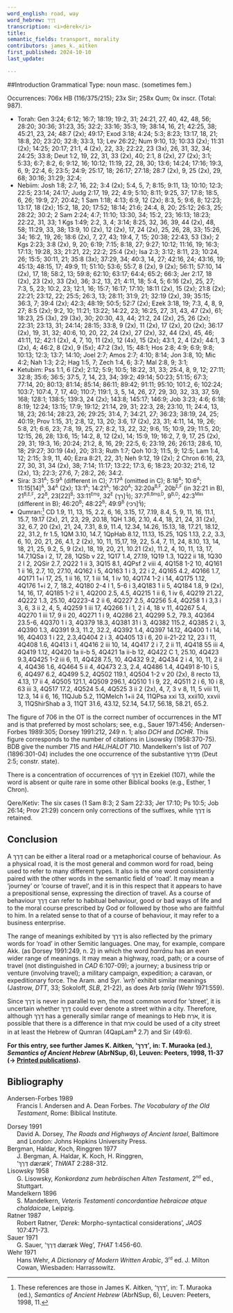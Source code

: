 ```yaml
---
word_english: road, way   
word_hebrew: דֶּרֶךְ   
transcription: <i>dèrek</i>   
title: 
semantic_fields: transport, morality   
contributors: james_k._aitken  
first_published: 2024-10-10     
last_update: 

---
```



##Introduction
Grammatical Type: noun masc. (sometimes fem.)

Occurrences: 706x HB (116/375/215); 23x Sir; 258x Qum; 0x inscr. (Total: 987).

* Torah: Gen 3:24; 6:12; 16:7; 18:19; 19:2, 31; 24:21, 27, 40, 42, 48, 56; 28:20; 30:36; 31:23, 35; 32:2; 33:16; 35:3, 19; 38:14,
16, 21; 42:25, 38; 45:21, 23, 24; 48:7 (2x); 49:17; Exod 3:18; 4:24; 5:3; 8:23; 13:17, 18, 21; 18:8, 20; 23:20; 32:8; 33:3, 13; Lev 26:22; Num 9:10, 13; 10:33 (2x); 11:31 (2x); 14:25; 20:17; 21:1, 4 (2x), 22, 33; 22:22, 23 (3x), 26, 31, 32, 34; 24:25; 33:8; Deut 1:2, 19, 22, 31, 33 (2x), 40; 2:1, 8 (2x), 27 (2x); 3:1; 5:33; 6:7; 8:2, 6; 9:12, 16; 10:12; 11:19, 22, 28, 30; 13:6; 14:24; 17:16; 19:3, 6, 9; 22:4, 6; 23:5; 24:9; 25:17, 18; 26:17; 27:18; 28:7 (2x), 9, 25 (2x), 29, 68; 30:16; 31:29; 32:4;
* Nebiim: Josh 1:8; 2:7, 16, 22; 3:4 (2x); 5:4, 5, 7; 8:15; 9:11, 13; 10:10; 12:3; 22:5; 23:14; 24:17; Judg 2:17, 19, 22; 4:9; 5:10; 8:11; 9:25, 37; 17:8; 18:5, 6, 26; 19:9, 27; 20:42; 1 Sam 1:18; 4:13; 6:9, 12 (2x); 8:3, 5; 9:6, 8; 12:23; 13:17, 18 (2x); 15:2, 18, 20; 17:52; 18:14; 21:6; 24:4, 8, 20; 25:12; 26:3, 25; 28:22; 30:2; 2 Sam 2:24; 4:7; 11:10; 13:30, 34; 15:2, 23; 16:13; 18:23; 22:22, 31, 33; 1 Kgs 1:49; 2:2, 3, 4; 3:14; 8:25, 32, 36, 39, 44 (2x), 48, 58; 11:29, 33, 38; 13:9, 10 (2x), 12 (2x), 17, 24 (2x), 25, 26, 28, 33; 15:26, 34; 16:2, 19, 26; 18:6 (2x), 7, 27, 43; 19:4, 7, 15; 20:38; 22:43, 53 (3x); 2 Kgs 2:23; 3:8 (2x), 9, 20; 6:19; 7:15; 8:18, 27; 9:27; 10:12; 11:16, 19; 16:3; 17:13; 19:28, 33; 21:21, 22; 22:2; 25:4 (2x); 
Isa 2:3; 3:12; 8:11, 23; 10:24, 26; 15:5; 30:11, 21; 35:8 (3x); 37:29, 34; 40:3, 14, 27; 42:16, 24; 43:16, 19; 45:13; 48:15, 17; 49:9, 11; 51:10; 53:6; 55:7, 8 (2x), 9 (2x); 56:11; 57:10, 14 (2x), 17, 18; 58:2, 13; 59:8; 62:10; 63:17; 64:4; 65:2; 66:3; 
Jer 2:17, 18 (2x), 23 (2x), 33 (2x), 36; 3:2, 13, 21; 4:11, 18; 5:4, 5; 6:16 (2x), 25, 27; 7:3, 5, 23; 10:2, 23; 12:1, 16; 15:7; 16:17; 17:10; 18:11 (2x), 15 (2x); 21:8 (2x); 22:21; 23:12, 22; 25:5; 26:3, 13; 28:11; 31:9, 21; 32:19 (2x), 39; 35:15; 36:3, 7; 39:4 (2x); 42:3; 48:19; 50:5; 52:7 (2x);
Ezek 3:18, 19; 7:3, 4, 8, 9, 27; 8:5 (2x); 9:2, 10; 11:21; 13:22; 14:22, 23; 16:25, 27, 31, 43, 47 (2x), 61; 18:23, 25 (3x), 29 (3x), 30; 20:30, 43, 44; 21:2, 24 (2x), 25, 26 (2x); 22:31; 23:13, 31; 24:14; 28:15; 33:8, 9 (2x), 11 (2x), 17 (2x), 20 (2x); 36:17 (2x), 19, 31, 32; 40:6, 10, 20, 22, 24 (2x), 27 (2x), 32, 44 (2x), 45, 46; 41:11, 12; 42:1 (2x), 4, 7, 10, 11 (2x), 12 (4x), 15 (2x); 43:1, 2, 4 (2x); 44:1, 3 (2x), 4; 46:2, 8 (2x), 9 (5x); 47:2 (3x), 15; 48:1; 
Hos 2:8; 4:9; 6:9; 9:8; 10:13; 12:3; 13:7; 14:10; Joel 2:7; Amos 2:7; 4:10; 8:14; Jon 3:8, 10; Mic 4:2; Nah 1:3; 2:2; Hag 1:5, 7; Zech 1:4, 6; 3:7; Mal 2:8, 9; 3:1;  
* Ketubim: Pss 1:1, 6 (2x); 2:12; 5:9; 10:5; 18:22, 31, 33; 25:4, 8, 9, 12; 27:11; 32:8; 35:6; 36:5; 37:5, 7, 14, 23, 34; 39:2; 49:14; 50:23; 51:15; 67:3; 77:14, 20; 80:13; 81:14; 85:14; 86:11; 89:42; 91:11; 95:10; 101:2, 6; 102:24; 103:7; 107:4, 7, 17, 40; 110:7; 119:1, 3, 5, 14, 26, 27, 29, 30, 32, 33, 37, 59, 168; 128:1; 138:5; 139:3, 24 (2x); 143:8; 145:17; 146:9; 
Job 3:23; 4:6; 6:18; 8:19; 12:24; 13:15; 17:9; 19:12; 21:14, 29, 31; 22:3, 28; 23:10, 11; 24:4, 13, 18, 23; 26:14; 28:23, 26; 29:25; 31:4, 7; 34:21, 27; 36:23; 38:19, 24, 25; 40:19;
Prov 1:15, 31; 2:8, 12, 13, 20; 3:6, 17 (2x), 23, 31; 4:11, 14, 19, 26; 5:8, 21; 6:6, 23; 7:8, 19, 25, 27; 8:2, 13, 22, 32; 9:6, 15; 10:9, 29; 11:5, 20; 12:15, 26, 28; 13:6, 15; 14:2, 8, 12 (2x), 14; 15:9, 19; 16:2, 7, 9, 17, 25 (2x), 29, 31; 19:3, 16; 20:24; 21:2, 8, 16, 29; 22:5, 6; 23:19, 26; 26:13; 28:6, 10, 18; 29:27; 30:19 (4x), 20; 31:3;
Ruth 1:7; Qoh 10:3; 11:5, 9; 12:5; Lam 1:4, 12; 2:15; 3:9, 11, 40; Ezra 8:21, 22, 31; Neh 9:12, 19 (2x); 2 Chron 6:16, 23, 27, 30, 31, 34 (2x), 38; 7:14; 11:17; 13:22; 17:3, 6; 18:23; 20:32; 21:6, 12 (2x), 13; 22:3; 27:6, 7; 28:2, 26; 34:2. 
* Sira: 3:31<sup><small>A</small></sup>; 5:9<sup><small>A</small></sup> (different in C); 7:17<sup><small>A</small></sup> (omitted in C); 8:16<sup><small>A</small></sup>; 10:6<sup><small>A</small></sup>; 
11:15[14]<sup><small>A</small></sup>, 
34<sup><small>A</small></sup> (2x); 
13:1<sup><small>A</small></sup>; 
14:21<sup><small>A</small></sup>; 
16:20<sup><small>A</small></sup>; 
32:20a<sup><small>B,F</small></sup>, 
20b<sup><small>E,F</small></sup> (in 32:21 in B),
21<sup><small>B,E,F</small></sup>, 
22<sup><small>B</small></sup>,
23[22]<sup><small>B</small></sup>; 
33:11<sup><small>Emg</small></sup>, 
32<sup><small>E</small></sup> 
(<span dir="rtl">ד֯[רך</span>);
37:7<sup><small>B,Bmg,D</small></sup>, 
9<sup><small>B,D</small></sup>; 
42:3<sup><small>Mas</small></sup> (different in B);
46:20<sup><small>B</small></sup>; 
48:22<sup><small>B</small></sup>;
49:9<sup><small>B</small></sup> 
(<span dir="rtl">ד֯[רכי</span>);
* Qumran:[^1] CD 1.9, 11, 13, 15, 2.2, 6, 16, 3.15, 17, 7.19, 8.4, 5, 9, 11, 16, 11.1, 15.7, 19.17 (2x), 21, 23, 29, 20.18, 1QH 1.36, 2.10, 4.4, 18, 21, 24, 31 (2x), 32, 6.7, 20 (2x), 21, 24, 7.31, 8.9, 11.4, 12.34, 14.26, 15.13, 18, 17.21, 18.12, 22, 31.2, fr 1.5, 1QM 3.10, 14.7, 1QpHab 8.12, 11.13, 15.25, 1QS 1.13, 2.2, 3.3, 6, 10, 20, 21, 26, 4.1, 2 (2x), 10, 11, 15,17, 19, 22, 5.4, 7, 11, 24, 8.10, 13, 14, 18, 21, 25, 9.2, 5, 9 (2x), 18, 19, 20, 21, 10.21 (2x), 11.2, 4, 10, 11, 13, 17, 14.7,1QSa i 2, 17, 28, 1QSb v 22, 1Q17 1.4, 27.19, 1Q19 1.3, 1Q22 ii 18, 1Q30 2 I 2, 2QSir 2.7, 2Q22 1 ii 3, 3Q15 8.1, 4QPsf 2 viii 4, 4Q158 1-2 10, 4Q161 1 ii 16, 2.7, 10, 27.10, 4Q162 i 5, 4Q163 1 i 3, 22 i 2, 4Q165 4.2, 4Q166 1.7, 4Q171 1+i 17, 25, 1 ii 16, 17, 1 iii 14, 1 iv 10, 4Q174 1-2 i 14, 4Q175 1.12, 4Q176 1+i 2, 7, 18.2, 4Q180 2-4 I 1, 5-6 i 3,4Q183 1 ii 5, 4Q184 1.8, 9 (2x), 14, 16, 17, 4Q185 1-2 ii 1, 4Q200 2.5, 4.5, 4Q215 1 ii 6, 1 iv 6, 4Q219 21.22, 4Q222 1.3, 25.10, 4Q223-4 2 ii 6, 4Q227 2.5, 4Q256 5.4, 4Q258 1 i 3,3 i 3, 6, 3 ii 2, 4, 5, 4Q259 1 iii 17, 4Q266 1 i 1, 2 i 4, 18 v 11, 4Q267 5.4, 4Q270 1 iii 17, 9 ii 20, 4Q271 1 i 9, 4Q286 2.1, 4Q299 5.2, 79.3, 4Q364 23.5-6, 4Q370 1 i 3, 4Q379 18.3, 4Q381 31 i 3, 4Q382 115.2, 4Q385 2 i, 3, 4Q390 1.3, 4Q391 9.3, 11.2, 32.2, 4Q392 1.4, 4Q397 14.12, 4Q400 1 i 14, 16, 4Q403 1 i 22, 2.3,4Q404 2 i 3, 4Q405 13 i 6, 20 ii-21-22 12, 23 i 11, 4Q408 1.6, 4Q413 i 1, 4Q416 2 iii 10, 14, 4Q417 2 i 7, 2 ii 11, 4Q418 55 iii 4, 4Q419 1.12, 4Q420 1a ii-b 5, 4Q421 1a ii-b 12, 4Q422 C 1, 25.10, 4Q423 9.3,4Q425 1-2 iii 6, 11, 4Q428 7.5, 10, 4Q432 9.2, 4Q434 2 i 4, 10, 11, 2 ii 4, 4Q436 1.6, 4Q464 5 ii 4, 4Q473 2.3, 2.4, 4Q486 1.4, 4Q491 8-10 i 5, 6, 4Q497 6.2, 4Q499 5.2, 4Q502 119.1, 4Q504 1-2 v 20 (2x), 8 recto 13, 4.13, 17 ii 4, 4Q505 121.1, 4Q509 296.1, 4Q510 1 i 9, 22, 4Q511 2 i 6, 10 i 8, 63 iii 3, 4Q517 17.2, 4Q524 5.4, 4Q525 3 ii 2 (2x), 4, 7, 3 v 8, 11, 5 viii 11, 12.3, 14 ii 6, 16, 11QJub 5.2, 11QMelch 1+ii 24, 11QPsa xxi 13, xxii10, xxvii 3, 11QShirShab a 3, 11QT 31.6, 43.12, 52.14, 54.17, 56.18, 58.21, 65.2. 

[^1]: These references are those in James K. Aitken, ‘<span dir="rtl">דֶּרֶךְ</span>’, in: T. Muraoka (ed.), <i>Semantics of Ancient Hebrew</i> (AbrNSup, 6), Leuven: Peeters, 1998, 11. 

The figure of 706 in the OT is the correct number of occurrences in the MT and is that preferred by most scholars; see, e.g., Sauer 1971:456; Andersen-Forbes 1989:305; Dorsey 1991:212, 249 n. 1; also <i>DCH</i> and <i>DCHR</i>. This figure corresponds to the number of citations in Lisowsky (1958:370-75). BDB give the number 715 and <i>HAL</i>/<i>HALOT</i> 710. Mandelkern's list of 707 (1896:301-04) includes the one occurrence of the substantive <span dir="rtl">מִדְרַךְ</span>
(Deut 2:5; constr. state).

There is a concentration of occurrences of <span dir="rtl">דֶּרֶךְ</span> in Ezekiel (107), while the word is absent or quite rare in some other Biblical books (e.g., Esther, 1 Chron).

Qere/Ketiv: The six cases 
(1 Sam 8:3; 2 Sam 22:33; Jer 17:10; Ps 10:5; Job 26:14; Prov 21:29)
concern only corrections of the suffixes, while
<span dir="rtl">דֶּרֶךְ</span> is retained.


## Conclusion
A <span dir="rtl">דֶּרֶךְ</span> can be either a literal road or a metaphorical course of behaviour. As a physical road,
it is the most general and common word for road, being used to refer to many different types. It also is the one word 
consistently paired with the other words in the semantic field of ‘road’. It may mean a ‘journey’ or ‘course of travel’,
and it is in this respect that it appears to have a prepositional sense, expressing the direction of travel. As a course
of behaviour <span dir="rtl">דֶּרֶךְ</span> can refer to habitual behaviour, good or bad ways of life and to the moral course
prescribed by God or followed by those who are faithful to him. In a related sense to that of a course of behaviour,
it may refer to a business enterprise. 

The range of meanings exhibited by <span dir="rtl">דֶּרֶךְ</span> is also reflected by the primary words for ‘road’ in other
Semitic languages. One may, for example, compare Akk. (as Dorsey 1991:249, n. 2) in which the word <i>ḥarrānu</i> has an
even wider range of meanings. It may mean a highway, road, path; or a course of travel (not distinguished in 
<i>CAD</i> 6:107-09); a journey; a business trip or venture (involving travel); a military campaign, expedition; a caravan, 
or expeditionary force. The Aram. and Syr. <i>ʾwrḥʾ</i> exhibit similar meanings (Jastrow, <i>DTT</i>, 33; Sokoloff, <i>SLB</i>, 21-22), as does Arb 
<i>ṭarīq</i> (Wehr 1971:559). 

Since <span dir="rtl">דֶּרֶךְ</span> is never in parallel to <span dir="rtl">חוּץ</span>, the most common word for ‘street’,
it is uncertain whether <span dir="rtl">דֶּרֶךְ</span> could ever denote a street within a city. Therefore, although 
<span dir="rtl">דֶּרֶךְ</span> has a generally similar range of meanings to Heb <span dir="rtl">אֹרַח</span>, it is possible
that there is a difference in that <span dir="rtl">אֹרַח</span> could be used of a city street in at least the Hebrew of 
Qumran (4QapLam<sup>a</sup> 2.7) and Sir (49:6). 



<b>For this entry, see further James K. Aitken, 
‘<span dir="rtl">דֶּרֶךְ</span>’, in:
T. Muraoka (ed.), <i>Semantics of Ancient Hebrew</i> 
(AbrNSup, 6), Leuven: Peeters, 1998, 11-37 (→ <a href="/store/printed_publications/">Printed publications</a>).</b>

## Bibliography

<div style="padding-left: 22px; text-indent: -22px;">

Andersen-Forbes 1989 <br>
Francis I. Andersen and A. Dean Forbes.
<i>The Vocabulary of the Old Testament</i>, Rome: Biblical Institute.
</div>

<div style="padding-left: 22px; text-indent: -22px;">
Dorsey 1991 <br>
David A. Dorsey, <i>The Roads and Highways of Ancient Israel</i>, Baltimore and London: Johns Hopkins University Press.   
</div>


<div style="padding-left: 22px; text-indent: -22px;">
Bergman, Haldar, Koch, Ringgren 1977 <br>
J. Bergman, A. Haldar, K. Koch, H. Ringgren, <br>
‘<span dir="rtl">דֶּרֶךְ</span> <i>dæræk</i>’,
<i>ThWAT</i> 2:288-312.   
</div>


<div style="padding-left: 22px; text-indent: -22px;">
Lisowsky 1958 <br>
G. Lisowsky,
<i>Konkordanz zum hebräischen Alten Testament</i>,
2<sup><small>nd</small></sup> ed.,
Stuttgart.   
</div>

<div style="padding-left: 22px; text-indent: -22px;">
Mandelkern 1896 <br>
S. Mandelkern, <i>Veteris Testamenti concordantiae hebraicae atque chaldaicae</i>, Leipzig.   
</div>

<div style="padding-left: 22px; text-indent: -22px;">
Ratner 1987 <br>
Robert Ratner, ‘<i>Derek</i>: Morpho-syntactical considerations’, <i>JAOS</i> 107:471-73.   
</div>

<div style="padding-left: 22px; text-indent: -22px;">
Sauer 1971 <br>
G. Sauer, 
‘<span dir="rtl">דֶּרֶךְ</span> <i>dæræk</i> Weg’,
<i>THAT</i> 1:456-60.
</div>

<div style="padding-left: 22px; text-indent: -22px;">
Wehr 1971 <br>
Hans Wehr, <i>A Dictionary of Modern Written Arabic</i>, 3<sup><small>rd</small></sup> ed. J. Milton Cowan, Wiesbaden: Harrassowitz.   
</div>


